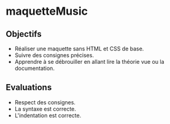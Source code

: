 # maquetteMusic
## Objectifs
- Réaliser une maquette sans HTML et CSS de base.
- Suivre des consignes précises.
- Apprendre à se débrouiller en allant lire la théorie vue ou la documentation. 

## Evaluations
- Respect des consignes.
- La syntaxe est correcte.
- L'indentation est correcte.